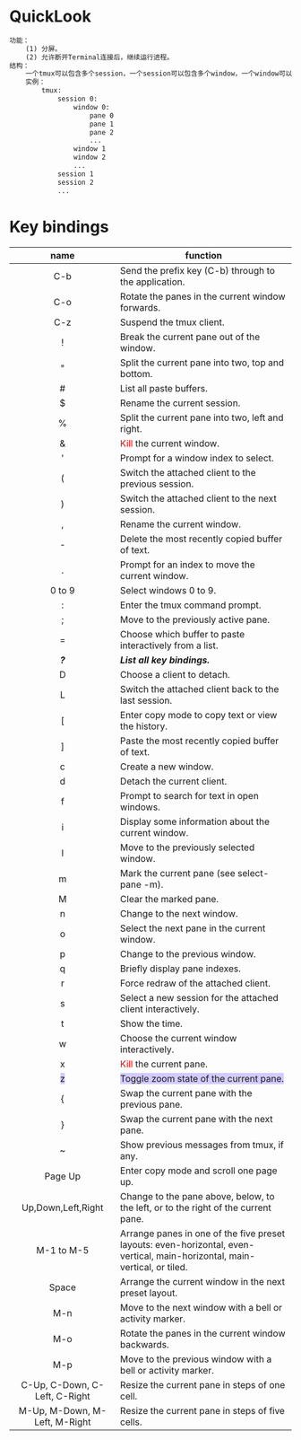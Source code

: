 # QuickLook
```txt
功能：
    (1) 分屏。
    (2) 允许断开Terminal连接后，继续运行进程。
结构：
    一个tmux可以包含多个session，一个session可以包含多个window，一个window可以包含多个pane。
    实例：
        tmux:
            session 0:
                window 0:
                    pane 0
                    pane 1
                    pane 2
                    ...
                window 1
                window 2
                ...
            session 1
            session 2
            ...
```

# Key bindings

|                   name                    | function                                                                                                                   |
|:-----------------------------------------:| -------------------------------------------------------------------------------------------------------------------------- |
|                    C-b                    | Send the prefix key (C-b) through to the application.                                                                      |
|                    C-o                    | Rotate the panes in the current window forwards.                                                                           |
|                    C-z                    | Suspend the tmux client.                                                                                                   |
|                     !                     | Break the current pane out of the window.                                                                                  |
|                     "                     | Split the current pane into two, top and bottom.                                                                           |
|                     #                     | List all paste buffers.                                                                                                    |
|                     $                     | Rename the current session.                                                                                                |
|                     %                     | Split the current pane into two, left and right.                                                                           |
|                     &                     | <font color="#ff0000">Kill</font> the current window.                                                                                                   |
|                     '                     | Prompt for a window index to select.                                                                                       |
|                     (                     | Switch the attached client to the previous session.                                                                        |
|                     )                     | Switch the attached client to the next session.                                                                            |
|                     ,                     | Rename the current window.                                                                                                 |
|                     -                     | Delete the most recently copied buffer of text.                                                                            |
|                     .                     | Prompt for an index to move the current window.                                                                            |
|                  0 to 9                   | Select windows 0 to 9.                                                                                                     |
|                     :                     | Enter the tmux command prompt.                                                                                             |
|                     ;                     | Move to the previously active pane.                                                                                        |
|                     =                     | Choose which buffer to paste interactively from a list.                                                                    |
|                     ***?***                     | ***List all key bindings.***                                                                                                     |
|                     D                     | Choose a client to detach.                                                                                                 |
|                     L                     | Switch the attached client back to the last session.                                                                       |
|                    \[                     | Enter copy mode to copy text or view the history.                                                                          |
|                    \]                     | Paste the most recently copied buffer of text.                                                                             |
|                     c                     | Create a new window.                                                                                                       |
|                     d                     | Detach the current client.                                                                                                 |
|                     f                     | Prompt to search for text in open windows.                                                                                 |
|                     i                     | Display some information about the current window.                                                                         |
|                     l                     | Move to the previously selected window.                                                                                    |
|                     m                     | Mark the current pane (see select-pane -m).                                                                                |
|                     M                     | Clear the marked pane.                                                                                                     |
|                     n                     | Change to the next window.                                                                                                 |
|                     o                     | Select the next pane in the current window.                                                                                |
|                     p                     | Change to the previous window.                                                                                             |
|                     q                     | Briefly display pane indexes.                                                                                              |
|                     r                     | Force redraw of the attached client.                                                                                       |
|                     s                     | Select a new session for the attached client interactively.                                                                |
|                     t                     | Show the time.                                                                                                             |
|                     w                     | Choose the current window interactively.                                                                                   |
|                     x                     | <font color="#ff0000">Kill</font> the current pane.                                                                                                     |
| <span style="background:#d2cbff">z</span> | <span style="background:#d2cbff">Toggle zoom state of the current pane.</span>                                             |
|                     {                     | Swap the current pane with the previous pane.                                                                              |
|                     }                     | Swap the current pane with the next pane.                                                                                  |
|                     ~                     | Show previous messages from tmux, if any.                                                                                  |
|                  Page Up                  | Enter copy mode and scroll one page up.                                                                                    |
|            Up,Down,Left,Right             | Change to the pane above, below, to the left, or to the right of the current pane.                                         |
|                M-1 to M-5                 | Arrange panes in one of the five preset layouts: even-horizontal, even-vertical, main-horizontal, main-vertical, or tiled. |
|                   Space                   | Arrange the current window in the next preset layout.                                                                      |
|                    M-n                    | Move to the next window with a bell or activity marker.                                                                    |
|                    M-o                    | Rotate the panes in the current window backwards.                                                                          |
|                    M-p                    | Move to the previous window with a bell or activity marker.                                                                |
|       C-Up, C-Down, C-Left, C-Right       | Resize the current pane in steps of one cell.                                                                              |
|       M-Up, M-Down, M-Left, M-Right       | Resize the current pane in steps of five cells.                                                                            |

